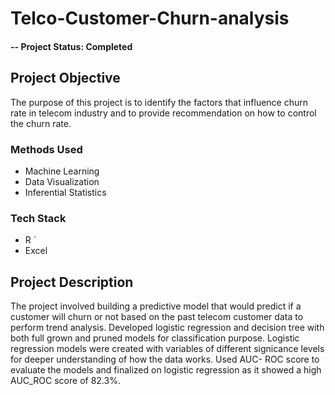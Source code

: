 # Telco-Customer-Churn-analysis

#### -- Project Status: Completed

## Project Objective
The purpose of this project is to identify the factors that influence churn rate in telecom industry and to provide recommendation on how to control the churn rate.

### Methods Used
* Machine Learning
* Data Visualization
* Inferential Statistics

### Tech Stack
* R `
* Excel

## Project Description
The project involved building a predictive model that would predict if a customer will churn or not based on the past telecom customer data to perform trend analysis.	Developed 
logistic regression and decision tree with both full grown and pruned models for classification purpose. Logistic regression models were created with variables of different 
signicance levels for deeper understanding of how the data works. Used AUC- ROC score to evaluate the models and finalized on logistic regression as it showed a high AUC_ROC score
of 82.3%.
